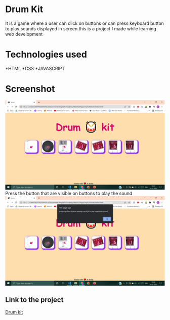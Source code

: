 # Drum Kit 
It is a game where a user can click on buttons or can press keyboard button to play sounds displayed in screen.this is a project I made while learning web development 

# Technologies used 
*HTML
*CSS 
*JAVASCRIPT


# Screenshot
![](/screenshots/SS1.png)
Press the button that are visible on buttons to play the sound 
![](/screenshots/SS2.png)



## Link to the project
[Drum kit](https://aditishukla0111.github.io/DrumKit/)
